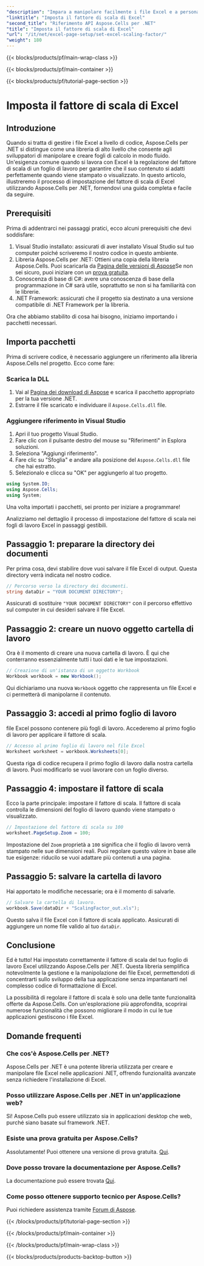 ```yaml
---
"description": "Impara a manipolare facilmente i file Excel e a personalizzare il fattore di scala utilizzando Aspose.Cells per .NET."
"linktitle": "Imposta il fattore di scala di Excel"
"second_title": "Riferimento API Aspose.Cells per .NET"
"title": "Imposta il fattore di scala di Excel"
"url": "/it/net/excel-page-setup/set-excel-scaling-factor/"
"weight": 180
---
```


{{< blocks/products/pf/main-wrap-class >}}

{{< blocks/products/pf/main-container >}}

{{< blocks/products/pf/tutorial-page-section >}}

# Imposta il fattore di scala di Excel

## Introduzione

Quando si tratta di gestire i file Excel a livello di codice, Aspose.Cells per .NET si distingue come una libreria di alto livello che consente agli sviluppatori di manipolare e creare fogli di calcolo in modo fluido. Un'esigenza comune quando si lavora con Excel è la regolazione del fattore di scala di un foglio di lavoro per garantire che il suo contenuto si adatti perfettamente quando viene stampato o visualizzato. In questo articolo, illustreremo il processo di impostazione del fattore di scala di Excel utilizzando Aspose.Cells per .NET, fornendovi una guida completa e facile da seguire.

## Prerequisiti

Prima di addentrarci nei passaggi pratici, ecco alcuni prerequisiti che devi soddisfare:

1. Visual Studio installato: assicurati di aver installato Visual Studio sul tuo computer poiché scriveremo il nostro codice in questo ambiente.
2. Libreria Aspose.Cells per .NET: Ottieni una copia della libreria Aspose.Cells. Puoi scaricarla da [Pagina delle versioni di Aspose](https://releases.aspose.com/cells/net/)Se non sei sicuro, puoi iniziare con un [prova gratuita](https://releases.aspose.com/).
3. Conoscenza di base di C#: avere una conoscenza di base della programmazione in C# sarà utile, soprattutto se non si ha familiarità con le librerie.
4. .NET Framework: assicurati che il progetto sia destinato a una versione compatibile di .NET Framework per la libreria.

Ora che abbiamo stabilito di cosa hai bisogno, iniziamo importando i pacchetti necessari.

## Importa pacchetti

Prima di scrivere codice, è necessario aggiungere un riferimento alla libreria Aspose.Cells nel progetto. Ecco come fare:

### Scarica la DLL

1. Vai al [Pagina dei download di Aspose](https://releases.aspose.com/cells/net/) e scarica il pacchetto appropriato per la tua versione .NET.
2. Estrarre il file scaricato e individuare il `Aspose.Cells.dll` file.

### Aggiungere riferimento in Visual Studio

1. Apri il tuo progetto Visual Studio.
2. Fare clic con il pulsante destro del mouse su "Riferimenti" in Esplora soluzioni.
3. Seleziona "Aggiungi riferimento". 
4. Fare clic su "Sfoglia" e andare alla posizione del `Aspose.Cells.dll` file che hai estratto.
5. Selezionalo e clicca su "OK" per aggiungerlo al tuo progetto.

```csharp
using System.IO;
using Aspose.Cells;
using System;
```

Una volta importati i pacchetti, sei pronto per iniziare a programmare!

Analizziamo nel dettaglio il processo di impostazione del fattore di scala nei fogli di lavoro Excel in passaggi gestibili.

## Passaggio 1: preparare la directory dei documenti

Per prima cosa, devi stabilire dove vuoi salvare il file Excel di output. Questa directory verrà indicata nel nostro codice. 

```csharp
// Percorso verso la directory dei documenti.
string dataDir = "YOUR DOCUMENT DIRECTORY";
```

Assicurati di sostituire `"YOUR DOCUMENT DIRECTORY"` con il percorso effettivo sul computer in cui desideri salvare il file Excel.

## Passaggio 2: creare un nuovo oggetto cartella di lavoro

Ora è il momento di creare una nuova cartella di lavoro. È qui che conterranno essenzialmente tutti i tuoi dati e le tue impostazioni.

```csharp
// Creazione di un'istanza di un oggetto Workbook
Workbook workbook = new Workbook();
```

Qui dichiariamo una nuova `Workbook` oggetto che rappresenta un file Excel e ci permetterà di manipolarne il contenuto.

## Passaggio 3: accedi al primo foglio di lavoro

file Excel possono contenere più fogli di lavoro. Accederemo al primo foglio di lavoro per applicare il fattore di scala.

```csharp
// Accesso al primo foglio di lavoro nel file Excel
Worksheet worksheet = workbook.Worksheets[0];
```

Questa riga di codice recupera il primo foglio di lavoro dalla nostra cartella di lavoro. Puoi modificarlo se vuoi lavorare con un foglio diverso.

## Passaggio 4: impostare il fattore di scala

Ecco la parte principale: impostare il fattore di scala. Il fattore di scala controlla le dimensioni del foglio di lavoro quando viene stampato o visualizzato.

```csharp
// Impostazione del fattore di scala su 100
worksheet.PageSetup.Zoom = 100;
```

Impostazione del `Zoom` proprietà a `100` significa che il foglio di lavoro verrà stampato nelle sue dimensioni reali. Puoi regolare questo valore in base alle tue esigenze: riducilo se vuoi adattare più contenuti a una pagina.

## Passaggio 5: salvare la cartella di lavoro

Hai apportato le modifiche necessarie; ora è il momento di salvarle.

```csharp
// Salvare la cartella di lavoro.
workbook.Save(dataDir + "ScalingFactor_out.xls");
```

Questo salva il file Excel con il fattore di scala applicato. Assicurati di aggiungere un nome file valido al tuo `dataDir`.

## Conclusione

Ed è tutto! Hai impostato correttamente il fattore di scala del tuo foglio di lavoro Excel utilizzando Aspose.Cells per .NET. Questa libreria semplifica notevolmente la gestione e la manipolazione dei file Excel, permettendoti di concentrarti sullo sviluppo della tua applicazione senza impantanarti nel complesso codice di formattazione di Excel.

La possibilità di regolare il fattore di scala è solo una delle tante funzionalità offerte da Aspose.Cells. Con un'esplorazione più approfondita, scoprirai numerose funzionalità che possono migliorare il modo in cui le tue applicazioni gestiscono i file Excel.

## Domande frequenti

### Che cos'è Aspose.Cells per .NET?  
Aspose.Cells per .NET è una potente libreria utilizzata per creare e manipolare file Excel nelle applicazioni .NET, offrendo funzionalità avanzate senza richiedere l'installazione di Excel.

### Posso utilizzare Aspose.Cells per .NET in un'applicazione web?  
Sì! Aspose.Cells può essere utilizzato sia in applicazioni desktop che web, purché siano basate sul framework .NET.

### Esiste una prova gratuita per Aspose.Cells?  
Assolutamente! Puoi ottenere una versione di prova gratuita. [Qui](https://releases.aspose.com/).

### Dove posso trovare la documentazione per Aspose.Cells?  
La documentazione può essere trovata [Qui](https://reference.aspose.com/cells/net/).

### Come posso ottenere supporto tecnico per Aspose.Cells?  
Puoi richiedere assistenza tramite [Forum di Aspose](https://forum.aspose.com/c/cells/9).

{{< /blocks/products/pf/tutorial-page-section >}}

{{< /blocks/products/pf/main-container >}}

{{< /blocks/products/pf/main-wrap-class >}}

{{< blocks/products/products-backtop-button >}}